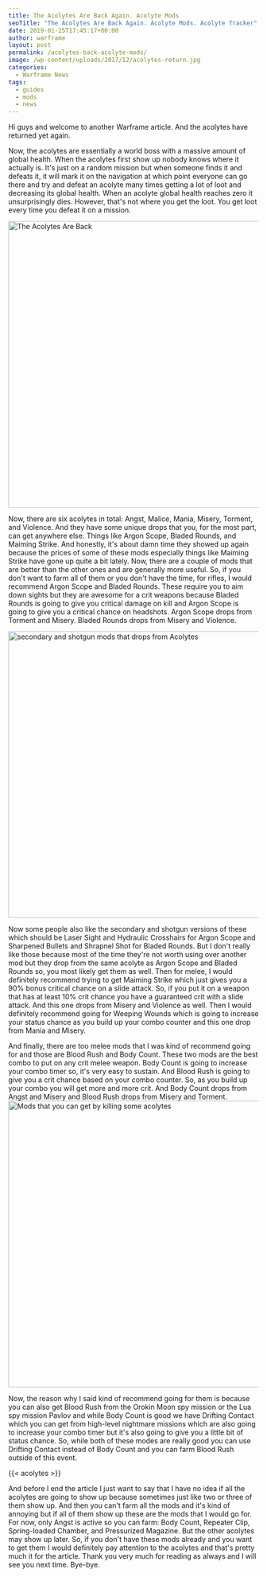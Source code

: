 ```yaml
---
title: The Acolytes Are Back Again. Acolyte Mods
seoTitle: "The Acolytes Are Back Again. Acolyte Mods. Acolyte Tracker"
date: 2019-01-25T17:45:17+00:00
author: warframe
layout: post
permalink: /acolytes-back-acolyte-mods/
image: /wp-content/uploads/2017/12/acolytes-return.jpg
categories:
  - Warframe News
tags:
  - guides
  - mods
  - news
---
```

Hi guys and welcome to another Warframe article. And the acolytes have returned yet again.<!--more-->

Now, the acolytes are essentially a world boss with a massive amount of global health. When the acolytes first show up nobody knows where it actually is. It's just on a random mission but when someone finds it and defeats it, it will mark it on the navigation at which point everyone can go there and try and defeat an acolyte many times getting a lot of loot and decreasing its global health. When an acolyte global health reaches zero it unsurprisingly dies. However, that's not where you get the loot. You get loot every time you defeat it on a mission.

<img class="alignnone size-large wp-image-266" title="The Acolytes Are Back Again" src="https://warframeblog.com/wp-content/uploads/2017/12/Screenshot-2017-12-22-00.14.50-1024x576.png" alt="The Acolytes Are Back" width="1024" height="576" srcset="https://warframeblog.com/wp-content/uploads/2017/12/Screenshot-2017-12-22-00.14.50-1024x576.png 1024w, https://warframeblog.com/wp-content/uploads/2017/12/Screenshot-2017-12-22-00.14.50-300x169.png 300w, https://warframeblog.com/wp-content/uploads/2017/12/Screenshot-2017-12-22-00.14.50-768x432.png 768w" sizes="(max-width: 1024px) 100vw, 1024px" />

Now, there are six acolytes in total: Angst, Malice, Mania, Misery, Torment, and Violence. And they have some unique drops that you, for the most part, can get anywhere else. Things like Argon Scope, Bladed Rounds, and Maiming Strike. And honestly, it's about damn time they showed up again because the prices of some of these mods especially things like Maiming Strike have gone up quite a bit lately. Now, there are a couple of mods that are better than the other ones and are generally more useful. So, if you don't want to farm all of them or you don't have the time, for rifles, I would recommend Argon Scope and Bladed Rounds. These require you to aim down sights but they are awesome for a crit weapons because Bladed Rounds is going to give you critical damage on kill and Argon Scope is going to give you a critical chance on headshots. Argon Scope drops from Torment and Misery. Bladed Rounds drops from Misery and Violence.

<img class="alignnone size-large wp-image-268" src="https://warframeblog.com/wp-content/uploads/2017/12/Screenshot-2017-12-22-00.43.02-1024x576.png" title="Acolyte mods" alt="secondary and shotgun mods that drops from Acolytes" width="1024" height="576" srcset="https://warframeblog.com/wp-content/uploads/2017/12/Screenshot-2017-12-22-00.43.02-1024x576.png 1024w, https://warframeblog.com/wp-content/uploads/2017/12/Screenshot-2017-12-22-00.43.02-300x169.png 300w, https://warframeblog.com/wp-content/uploads/2017/12/Screenshot-2017-12-22-00.43.02-768x432.png 768w" sizes="(max-width: 1024px) 100vw, 1024px" />

Now some people also like the secondary and shotgun versions of these which should be Laser Sight and Hydraulic Crosshairs for Argon Scope and Sharpened Bullets and Shrapnel Shot for Bladed Rounds. But I don't really like those because most of the time they're not worth using over another mod but they drop from the same acolyte as Argon Scope and Bladed Rounds so, you most likely get them as well. Then for melee, I would definitely recommend trying to get Maiming Strike which just gives you a 90% bonus critical chance on a slide attack. So, if you put it on a weapon that has at least 10% crit chance you have a guaranteed crit with a slide attack. And this one drops from Misery and Violence as well. Then I would definitely recommend going for Weeping Wounds which is going to increase your status chance as you build up your combo counter and this one drop from Mania and Misery.

And finally, there are too melee mods that I was kind of recommend going for and those are Blood Rush and Body Count. These two mods are the best combo to put on any crit melee weapon. Body Count is going to increase your combo timer so, it's very easy to sustain. And Blood Rush is going to give you a crit chance based on your combo counter. So, as you build up your combo you will get more and more crit. And Body Count drops from Angst and Misery and Blood Rush drops from Misery and Torment.<img class="alignnone size-large wp-image-267" title="Mods drop tables for killing acolytes" src="https://warframeblog.com/wp-content/uploads/2017/12/Screenshot-2017-12-22-00.14.52-1024x576.png" alt="Mods that you can get by killing some acolytes" width="1024" height="576" srcset="https://warframeblog.com/wp-content/uploads/2017/12/Screenshot-2017-12-22-00.14.52-1024x576.png 1024w, https://warframeblog.com/wp-content/uploads/2017/12/Screenshot-2017-12-22-00.14.52-300x169.png 300w, https://warframeblog.com/wp-content/uploads/2017/12/Screenshot-2017-12-22-00.14.52-768x432.png 768w" sizes="(max-width: 1024px) 100vw, 1024px" />

Now, the reason why I said kind of recommend going for them is because you can also get Blood Rush from the Orokin Moon spy mission or the Lua spy mission Pavlov and while Body Count is good we have Drifting Contact which you can get from high-level nightmare missions which are also going to increase your combo timer but it's also going to give you a little bit of status chance. So, while both of these modes are really good you can use Drifting Contact instead of Body Count and you can farm Blood Rush outside of this event.

{{< acolytes >}}

And before I end the article I just want to say that I have no idea if all the acolytes are going to show up because sometimes just like two or three of them show up. And then you can't farm all the mods and it's kind of annoying but if all of them show up these are the mods that I would go for. For now, only Angst is active so you can farm: Body Count, Repeater Clip, Spring-loaded Chamber, and Pressurized Magazine. But the other acolytes may show up later. So, if you don't have these mods already and you want to get them I would definitely pay attention to the acolytes and that's pretty much it for the article. Thank you very much for reading as always and I will see you next time. Bye-bye.